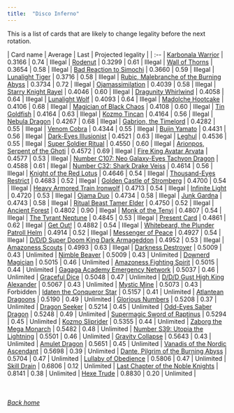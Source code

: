 ```yaml
---
title:  "Disco Inferno"
---
```


This is a list of cards that are likely to change legality before the next rotation.

| Card name | Average | Last | Projected legality |
| :-- |
[Karbonala Warrior](https://db.ygoprodeck.com/card/?search=Karbonala%20Warrior) | 0.3166 | 0.74 | Illegal |
[Rodenut](https://db.ygoprodeck.com/card/?search=Rodenut) | 0.3299 | 0.61 | Illegal |
[Wall of Thorns](https://db.ygoprodeck.com/card/?search=Wall%20of%20Thorns) | 0.3654 | 0.58 | Illegal |
[Bad Reaction to Simochi](https://db.ygoprodeck.com/card/?search=Bad%20Reaction%20to%20Simochi) | 0.3660 | 0.59 | Illegal |
[Lunalight Tiger](https://db.ygoprodeck.com/card/?search=Lunalight%20Tiger) | 0.3716 | 0.58 | Illegal |
[Rubic, Malebranche of the Burning Abyss](https://db.ygoprodeck.com/card/?search=Rubic,%20Malebranche%20of%20the%20Burning%20Abyss) | 0.3734 | 0.72 | Illegal |
[Ojamassimilation](https://db.ygoprodeck.com/card/?search=Ojamassimilation) | 0.4039 | 0.58 | Illegal |
[Starry Knight Rayel](https://db.ygoprodeck.com/card/?search=Starry%20Knight%20Rayel) | 0.4046 | 0.60 | Illegal |
[Dragunity Whirlwind](https://db.ygoprodeck.com/card/?search=Dragunity%20Whirlwind) | 0.4058 | 0.64 | Illegal |
[Lunalight Wolf](https://db.ygoprodeck.com/card/?search=Lunalight%20Wolf) | 0.4093 | 0.64 | Illegal |
[Madolche Hootcake](https://db.ygoprodeck.com/card/?search=Madolche%20Hootcake) | 0.4106 | 0.68 | Illegal |
[Magician of Black Chaos](https://db.ygoprodeck.com/card/?search=Magician%20of%20Black%20Chaos) | 0.4108 | 0.60 | Illegal |
[Tin Goldfish](https://db.ygoprodeck.com/card/?search=Tin%20Goldfish) | 0.4164 | 0.63 | Illegal |
[Kozmo Tincan](https://db.ygoprodeck.com/card/?search=Kozmo%20Tincan) | 0.4164 | 0.56 | Illegal |
[Nebula Dragon](https://db.ygoprodeck.com/card/?search=Nebula%20Dragon) | 0.4267 | 0.68 | Illegal |
[Gabrion, the Timelord](https://db.ygoprodeck.com/card/?search=Gabrion,%20the%20Timelord) | 0.4282 | 0.55 | Illegal |
[Venom Cobra](https://db.ygoprodeck.com/card/?search=Venom%20Cobra) | 0.4344 | 0.55 | Illegal |
[Bujin Yamato](https://db.ygoprodeck.com/card/?search=Bujin%20Yamato) | 0.4431 | 0.56 | Illegal |
[Dark-Eyes Illusionist](https://db.ygoprodeck.com/card/?search=Dark-Eyes%20Illusionist) | 0.4521 | 0.63 | Illegal |
[Leghul](https://db.ygoprodeck.com/card/?search=Leghul) | 0.4536 | 0.55 | Illegal |
[Super Soldier Ritual](https://db.ygoprodeck.com/card/?search=Super%20Soldier%20Ritual) | 0.4550 | 0.60 | Illegal |
[Arionpos, Serpent of the Ghoti](https://db.ygoprodeck.com/card/?search=Arionpos,%20Serpent%20of%20the%20Ghoti) | 0.4572 | 0.69 | Illegal |
[Fire King Avatar Arvata](https://db.ygoprodeck.com/card/?search=Fire%20King%20Avatar%20Arvata) | 0.4577 | 0.53 | Illegal |
[Number C107: Neo Galaxy-Eyes Tachyon Dragon](https://db.ygoprodeck.com/card/?search=Number%20C107:%20Neo%20Galaxy-Eyes%20Tachyon%20Dragon) | 0.4588 | 0.61 | Illegal |
[Number C32: Shark Drake Veiss](https://db.ygoprodeck.com/card/?search=Number%20C32:%20Shark%20Drake%20Veiss) | 0.4614 | 0.56 | Illegal |
[Knight of the Red Lotus](https://db.ygoprodeck.com/card/?search=Knight%20of%20the%20Red%20Lotus) | 0.4646 | 0.54 | Illegal |
[Thousand-Eyes Restrict](https://db.ygoprodeck.com/card/?search=Thousand-Eyes%20Restrict) | 0.4683 | 0.52 | Illegal |
[Golden Castle of Stromberg](https://db.ygoprodeck.com/card/?search=Golden%20Castle%20of%20Stromberg) | 0.4700 | 0.54 | Illegal |
[Heavy Armored Train Ironwolf](https://db.ygoprodeck.com/card/?search=Heavy%20Armored%20Train%20Ironwolf) | 0.4713 | 0.54 | Illegal |
[Infinite Light](https://db.ygoprodeck.com/card/?search=Infinite%20Light) | 0.4720 | 0.53 | Illegal |
[Ojama Duo](https://db.ygoprodeck.com/card/?search=Ojama%20Duo) | 0.4734 | 0.58 | Illegal |
[Junk Gardna](https://db.ygoprodeck.com/card/?search=Junk%20Gardna) | 0.4743 | 0.58 | Illegal |
[Ritual Beast Tamer Elder](https://db.ygoprodeck.com/card/?search=Ritual%20Beast%20Tamer%20Elder) | 0.4750 | 0.52 | Illegal |
[Ancient Forest](https://db.ygoprodeck.com/card/?search=Ancient%20Forest) | 0.4802 | 0.90 | Illegal |
[Monk of the Tenyi](https://db.ygoprodeck.com/card/?search=Monk%20of%20the%20Tenyi) | 0.4807 | 0.54 | Illegal |
[The Tyrant Neptune](https://db.ygoprodeck.com/card/?search=The%20Tyrant%20Neptune) | 0.4845 | 0.53 | Illegal |
[Present Card](https://db.ygoprodeck.com/card/?search=Present%20Card) | 0.4861 | 0.62 | Illegal |
[Get Out!](https://db.ygoprodeck.com/card/?search=Get%20Out!) | 0.4882 | 0.54 | Illegal |
[Whitebeard, the Plunder Patroll Helm](https://db.ygoprodeck.com/card/?search=Whitebeard,%20the%20Plunder%20Patroll%20Helm) | 0.4914 | 0.52 | Illegal |
[Messenger of Peace](https://db.ygoprodeck.com/card/?search=Messenger%20of%20Peace) | 0.4927 | 0.54 | Illegal |
[D/D/D Super Doom King Dark Armageddon](https://db.ygoprodeck.com/card/?search=D/D/D%20Super%20Doom%20King%20Dark%20Armageddon) | 0.4952 | 0.53 | Illegal |
[Amazoness Scouts](https://db.ygoprodeck.com/card/?search=Amazoness%20Scouts) | 0.4993 | 0.63 | Illegal |
[Darkness Destroyer](https://db.ygoprodeck.com/card/?search=Darkness%20Destroyer) | 0.5009 | 0.43 | Unlimited |
[Nimble Beaver](https://db.ygoprodeck.com/card/?search=Nimble%20Beaver) | 0.5009 | 0.43 | Unlimited |
[Downerd Magician](https://db.ygoprodeck.com/card/?search=Downerd%20Magician) | 0.5015 | 0.46 | Unlimited |
[Amazoness Fighting Spirit](https://db.ygoprodeck.com/card/?search=Amazoness%20Fighting%20Spirit) | 0.5015 | 0.44 | Unlimited |
[Gagaga Academy Emergency Network](https://db.ygoprodeck.com/card/?search=Gagaga%20Academy%20Emergency%20Network) | 0.5037 | 0.46 | Unlimited |
[Graceful Dice](https://db.ygoprodeck.com/card/?search=Graceful%20Dice) | 0.5048 | 0.47 | Unlimited |
[D/D/D Gust High King Alexander](https://db.ygoprodeck.com/card/?search=D/D/D%20Gust%20High%20King%20Alexander) | 0.5067 | 0.43 | Unlimited |
[Mystic Mine](https://db.ygoprodeck.com/card/?search=Mystic%20Mine) | 0.5073 | 0.43 | Forbidden |
[Idaten the Conqueror Star](https://db.ygoprodeck.com/card/?search=Idaten%20the%20Conqueror%20Star) | 0.5157 | 0.41 | Unlimited |
[Atlantean Dragoons](https://db.ygoprodeck.com/card/?search=Atlantean%20Dragoons) | 0.5190 | 0.49 | Unlimited |
[Glorious Numbers](https://db.ygoprodeck.com/card/?search=Glorious%20Numbers) | 0.5208 | 0.37 | Unlimited |
[Dragon Seeker](https://db.ygoprodeck.com/card/?search=Dragon%20Seeker) | 0.5214 | 0.45 | Unlimited |
[Odd-Eyes Saber Dragon](https://db.ygoprodeck.com/card/?search=Odd-Eyes%20Saber%20Dragon) | 0.5248 | 0.49 | Unlimited |
[Supermagic Sword of Raptinus](https://db.ygoprodeck.com/card/?search=Supermagic%20Sword%20of%20Raptinus) | 0.5294 | 0.45 | Unlimited |
[Kozmo Sliprider](https://db.ygoprodeck.com/card/?search=Kozmo%20Sliprider) | 0.5355 | 0.44 | Unlimited |
[Zaborg the Mega Monarch](https://db.ygoprodeck.com/card/?search=Zaborg%20the%20Mega%20Monarch) | 0.5482 | 0.48 | Unlimited |
[Number S39: Utopia the Lightning](https://db.ygoprodeck.com/card/?search=Number%20S39:%20Utopia%20the%20Lightning) | 0.5501 | 0.46 | Unlimited |
[Gravity Collapse](https://db.ygoprodeck.com/card/?search=Gravity%20Collapse) | 0.5643 | 0.43 | Unlimited |
[Amulet Dragon](https://db.ygoprodeck.com/card/?search=Amulet%20Dragon) | 0.5651 | 0.45 | Unlimited |
[Vanadis of the Nordic Ascendant](https://db.ygoprodeck.com/card/?search=Vanadis%20of%20the%20Nordic%20Ascendant) | 0.5698 | 0.39 | Unlimited |
[Dante, Pilgrim of the Burning Abyss](https://db.ygoprodeck.com/card/?search=Dante,%20Pilgrim%20of%20the%20Burning%20Abyss) | 0.5704 | 0.47 | Unlimited |
[Lullaby of Obedience](https://db.ygoprodeck.com/card/?search=Lullaby%20of%20Obedience) | 0.5806 | 0.47 | Unlimited |
[Skill Drain](https://db.ygoprodeck.com/card/?search=Skill%20Drain) | 0.6806 | 0.12 | Unlimited |
[Last Chapter of the Noble Knights](https://db.ygoprodeck.com/card/?search=Last%20Chapter%20of%20the%20Noble%20Knights) | 0.8141 | 0.38 | Unlimited |
[Hexe Trude](https://db.ygoprodeck.com/card/?search=Hexe%20Trude) | 0.8830 | 0.20 | Unlimited |

<br>

###### [Back home](index)
